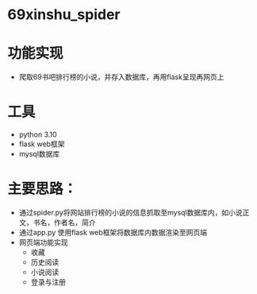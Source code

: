 # 69xinshu_spider

# 功能实现
+ 爬取69书吧排行榜的小说，并存入数据库，再用flask呈现再网页上

# 工具
+ python 3.10
+ flask web框架
+ mysql数据库

# 主要思路：
+ 通过spider.py将网站排行榜的小说的信息抓取至mysql数据库内，如小说正文，书名，作者名，简介
+ 通过app.py 使用flask web框架将数据库内数据渲染至网页端
+ 网页端功能实现
  + 收藏
  + 历史阅读
  + 小说阅读
  + 登录与注册 
